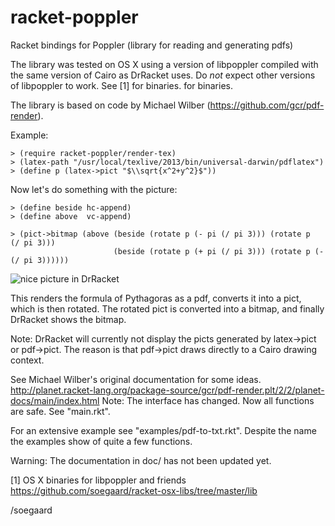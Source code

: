racket-poppler
==============

Racket bindings for Poppler (library for reading and generating pdfs)

The library was tested on OS X using a version of libpoppler compiled
with the same version of Cairo as DrRacket uses. Do *not* expect other
versions of libpoppler to work. See [1] for binaries.
for binaries.

The library is based on code by Michael Wilber (https://github.com/gcr/pdf-render).

Example:

    > (require racket-poppler/render-tex)
    > (latex-path "/usr/local/texlive/2013/bin/universal-darwin/pdflatex")
    > (define p (latex->pict "$\\sqrt{x^2+y^2}$"))

Now let's do something with the picture:

    > (define beside hc-append)
    > (define above  vc-append)

    > (pict->bitmap (above (beside (rotate p (- pi (/ pi 3))) (rotate p    (/ pi 3)))
                           (beside (rotate p (+ pi (/ pi 3))) (rotate p (- (/ pi 3))))))

![nice picture in DrRacket](http://i.imgur.com/LT9j8cl.png)

This renders the formula of Pythagoras as a pdf, converts it into 
a pict, which is then rotated. The rotated pict is converted into
a bitmap, and finally DrRacket shows the bitmap.

Note: DrRacket will currently not display the picts generated 
by latex->pict or pdf->pict. The reason is that pdf->pict draws
directly to a Cairo drawing context.

See Michael Wilber's original documentation for some ideas.
http://planet.racket-lang.org/package-source/gcr/pdf-render.plt/2/2/planet-docs/main/index.html
Note: The interface has changed. Now all functions are safe. See "main.rkt".

For an extensive example see "examples/pdf-to-txt.rkt".
Despite the name the examples show of quite a few functions.

Warning: The documentation in doc/ has not been updated yet.

[1] OS X binaries for libpoppler and friends
    https://github.com/soegaard/racket-osx-libs/tree/master/lib

/soegaard


